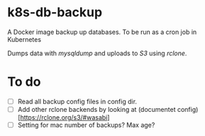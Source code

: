 # k8s-db-backup
A Docker image backup up databases. To be run as a cron job in Kubernetes 

Dumps data with _mysqldump_ and uploads to _S3_ using _rclone_.


# To do
- [ ] Read all backup config files in config dir.
- [ ] Add other rclone backends by looking at (documentet config)[https://rclone.org/s3/#wasabi]
- [ ] Setting for mac number of backups? Max age?
